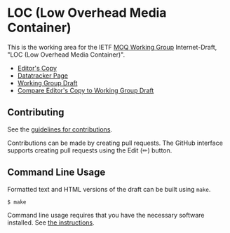 # LOC (Low Overhead Media Container)

This is the working area for the IETF [MOQ Working Group](https://datatracker.ietf.org/group/moq/documents/) Internet-Draft, "LOC (Low Overhead Media Container)".

* [Editor's Copy](https://moq-wg.github.io/loc/#go.draft-ietf-moq-loc.html)
* [Datatracker Page](https://datatracker.ietf.org/doc/draft-ietf-moq-loc)
* [Working Group Draft](https://datatracker.ietf.org/doc/html/draft-ietf-moq-loc)
* [Compare Editor's Copy to Working Group Draft](https://moq-wg.github.io/loc/#go.draft-ietf-moq-loc.diff)


## Contributing

See the
[guidelines for contributions](https://github.com/moq-wg/loc/blob/main/CONTRIBUTING.md).

Contributions can be made by creating pull requests.
The GitHub interface supports creating pull requests using the Edit (✏) button.


## Command Line Usage

Formatted text and HTML versions of the draft can be built using `make`.

```sh
$ make
```

Command line usage requires that you have the necessary software installed.  See
[the instructions](https://github.com/martinthomson/i-d-template/blob/main/doc/SETUP.md).
